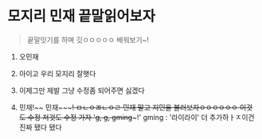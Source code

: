 # 모지리 민재 끝말읽어보자

> 끝말잇기를 하며 깃ㅇㅇㅇㅇㅇ 배워보기~!

1. 오민재

3. 아이고 우리 모지리 잘햇다
4. 이제그만
제발 그냥 수정좀 되어주면 싫겠다
5. 민재!~~ 민재~~~~~!
ㅁㄴㅇㄻㄴㅇㄹ
민재 말고 지민을 불러보자ㅇㅇㅇㅇㅇㅇ
이것도 수정
저것도 수정 가자
'g, g, gming~~~!'
gming : '라이라이'
더 추가하ㅏㅈ이건 진짜
됐다
됐다